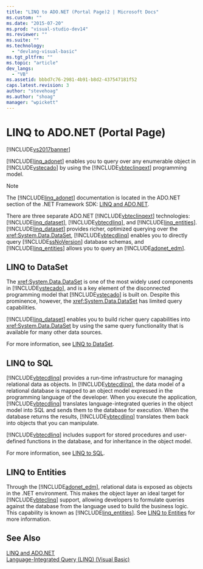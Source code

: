 ```yaml
---
title: "LINQ to ADO.NET (Portal Page)2 | Microsoft Docs"
ms.custom: ""
ms.date: "2015-07-20"
ms.prod: "visual-studio-dev14"
ms.reviewer: ""
ms.suite: ""
ms.technology: 
  - "devlang-visual-basic"
ms.tgt_pltfrm: ""
ms.topic: "article"
dev_langs: 
  - "VB"
ms.assetid: bbbd7c76-2981-4b91-b8d2-437547181f52
caps.latest.revision: 3
author: "stevehoag"
ms.author: "shoag"
manager: "wpickett"
---
```

# LINQ to ADO.NET (Portal Page)
[!INCLUDE[vs2017banner](../../../../includes/vs2017banner.md)]

[!INCLUDE[linq_adonet](../../../../includes/linq-adonet-md.md)] enables you to query over any enumerable object in [!INCLUDE[vstecado](../../../../includes/vstecado-md.md)] by using the [!INCLUDE[vbteclinqext](../../../../includes/vbteclinqext-md.md)] programming model.  
  
> [!NOTE]
>  The [!INCLUDE[linq_adonet](../../../../includes/linq-adonet-md.md)] documentation is located in the ADO.NET section of the .NET Framework SDK: [LINQ and ADO.NET](~/docs/framework/data/adonet/linq-and-ado-net.md).  
  
 There are three separate ADO.NET [!INCLUDE[vbteclinqext](../../../../includes/vbteclinqext-md.md)] technologies: [!INCLUDE[linq_dataset](../../../../includes/linq-dataset-md.md)], [!INCLUDE[vbtecdlinq](../../../../includes/vbtecdlinq-md.md)], and [!INCLUDE[linq_entities](../../../../includes/linq-entities-md.md)]. [!INCLUDE[linq_dataset](../../../../includes/linq-dataset-md.md)] provides richer, optimized querying over the <xref:System.Data.DataSet>, [!INCLUDE[vbtecdlinq](../../../../includes/vbtecdlinq-md.md)] enables you to directly query [!INCLUDE[ssNoVersion](../../../../includes/ssnoversion-md.md)] database schemas, and [!INCLUDE[linq_entities](../../../../includes/linq-entities-md.md)] allows you to query an [!INCLUDE[adonet_edm](../../../../includes/adonet-edm-md.md)].  
  
## LINQ to DataSet  
 The <xref:System.Data.DataSet> is one of the most widely used components in [!INCLUDE[vstecado](../../../../includes/vstecado-md.md)], and is a key element of the disconnected programming model that [!INCLUDE[vstecado](../../../../includes/vstecado-md.md)] is built on. Despite this prominence, however, the <xref:System.Data.DataSet> has limited query capabilities.  
  
 [!INCLUDE[linq_dataset](../../../../includes/linq-dataset-md.md)] enables you to build richer query capabilities into <xref:System.Data.DataSet> by using the same query functionality that is available for many other data sources.  
  
 For more information, see [LINQ to DataSet](~/docs/framework/data/adonet/linq-to-dataset.md).  
  
## LINQ to SQL  
 [!INCLUDE[vbtecdlinq](../../../../includes/vbtecdlinq-md.md)] provides a run-time infrastructure for managing relational data as objects. In [!INCLUDE[vbtecdlinq](../../../../includes/vbtecdlinq-md.md)], the data model of a relational database is mapped to an object model expressed in the programming language of the developer. When you execute the application, [!INCLUDE[vbtecdlinq](../../../../includes/vbtecdlinq-md.md)] translates language-integrated queries in the object model into SQL and sends them to the database for execution. When the database returns the results, [!INCLUDE[vbtecdlinq](../../../../includes/vbtecdlinq-md.md)] translates them back into objects that you can manipulate.  
  
 [!INCLUDE[vbtecdlinq](../../../../includes/vbtecdlinq-md.md)] includes support for stored procedures and user-defined functions in the database, and for inheritance in the object model.  
  
 For more information, see [LINQ to SQL](~/docs/framework/data/adonet/sql/linq/index.md).  
  
## LINQ to Entities  
 Through the [!INCLUDE[adonet_edm](../../../../includes/adonet-edm-md.md)], relational data is exposed as objects in the .NET environment. This makes the object layer an ideal target for [!INCLUDE[vbteclinq](../../../../includes/vbteclinq-md.md)] support, allowing developers to formulate queries against the database from the language used to build the business logic. This capability is known as [!INCLUDE[linq_entities](../../../../includes/linq-entities-md.md)]. See [LINQ to Entities](~/docs/framework/data/adonet/ef/language-reference/linq-to-entities.md) for more information.  
  
## See Also  
 [LINQ and ADO.NET](~/docs/framework/data/adonet/linq-and-ado-net.md)   
 [Language-Integrated Query (LINQ) (Visual Basic)](../../../../visual-basic/programming-guide/concepts/linq/index.md)
